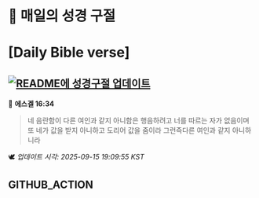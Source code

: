 # 🙏 매일의 성경 구절
# [Daily Bible verse]
## [![README에 성경구절 업데이트](https://github.com/DONGSUKA/first_test/actions/workflows/update-readme-bible.yml/badge.svg)](https://github.com/DONGSUKA/first_test/actions/workflows/update-readme-bible.yml)
<!-- START_BIBLE_VERSE -->
📖 **에스겔 16:34**
> 네 음란함이 다른 여인과 같지 아니함은 행음하려고 너를 따르는 자가 없음이며 또 네가 값을 받지 아니하고 도리어 값을 줌이라 그런즉다른 여인과 같지 아니하니라

🕊️ _업데이트 시각: 2025-09-15 19:09:55 KST_
  <!-- END_BIBLE_VERSE -->
## GITHUB_ACTION
